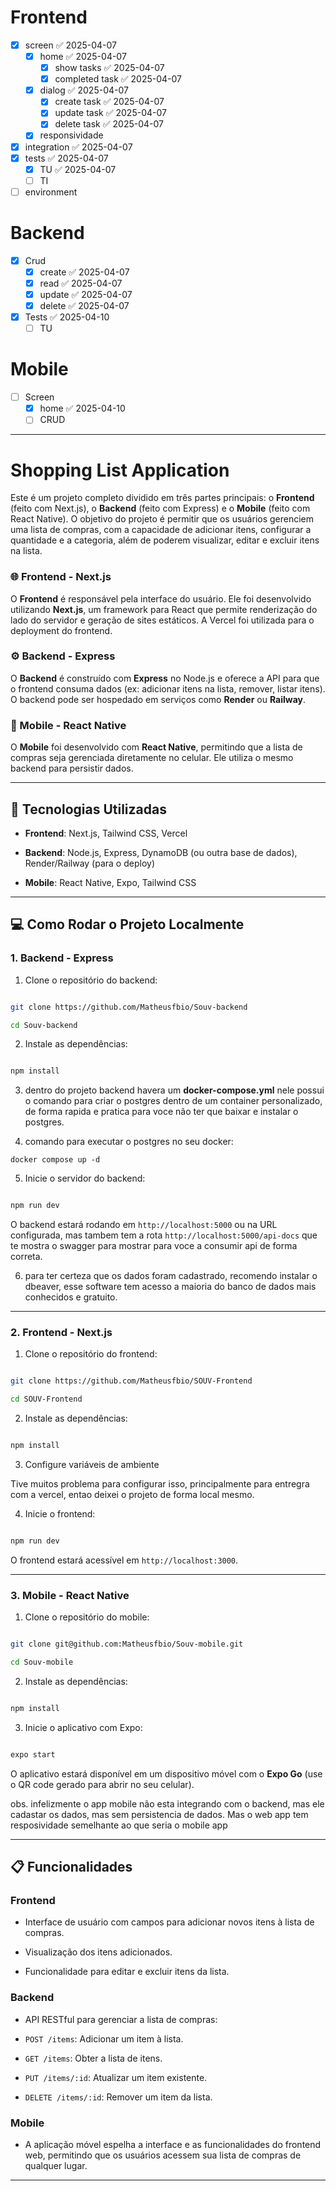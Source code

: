 # Frontend

- [x] screen ✅ 2025-04-07
  - [x] home ✅ 2025-04-07
    - [x] show tasks ✅ 2025-04-07
    - [x] completed task ✅ 2025-04-07
  - [x] dialog ✅ 2025-04-07
    - [x] create task ✅ 2025-04-07
    - [x] update task ✅ 2025-04-07
    - [x] delete task ✅ 2025-04-07
  - [x] responsividade
- [x] integration ✅ 2025-04-07
- [x] tests ✅ 2025-04-07
  - [x] TU ✅ 2025-04-07
  - [ ] TI
- [ ] environment

# Backend

- [x] Crud
  - [x] create ✅ 2025-04-07
  - [x] read ✅ 2025-04-07
  - [x] update ✅ 2025-04-07
  - [x] delete ✅ 2025-04-07
- [x] Tests ✅ 2025-04-10
  - [ ] TU

# Mobile

- [ ] Screen
  - [x] home ✅ 2025-04-10
  - [ ] CRUD

---

# Shopping List Application

Este é um projeto completo dividido em três partes principais: o **Frontend** (feito com Next.js), o **Backend** (feito com Express) e o **Mobile** (feito com React Native). O objetivo do projeto é permitir que os usuários gerenciem uma lista de compras, com a capacidade de adicionar itens, configurar a quantidade e a categoria, além de poderem visualizar, editar e excluir itens na lista.

### 🌐 Frontend - Next.js

O **Frontend** é responsável pela interface do usuário. Ele foi desenvolvido utilizando **Next.js**, um framework para React que permite renderização do lado do servidor e geração de sites estáticos. A Vercel foi utilizada para o deployment do frontend.

### ⚙️ Backend - Express

O **Backend** é construído com **Express** no Node.js e oferece a API para que o frontend consuma dados (ex: adicionar itens na lista, remover, listar itens). O backend pode ser hospedado em serviços como **Render** ou **Railway**.

### 📱 Mobile - React Native

O **Mobile** foi desenvolvido com **React Native**, permitindo que a lista de compras seja gerenciada diretamente no celular. Ele utiliza o mesmo backend para persistir dados.

---

## 🔧 Tecnologias Utilizadas

- **Frontend**: Next.js, Tailwind CSS, Vercel

- **Backend**: Node.js, Express, DynamoDB (ou outra base de dados), Render/Railway (para o deploy)

- **Mobile**: React Native, Expo, Tailwind CSS

---

## 💻 Como Rodar o Projeto Localmente

### 1. Backend - Express

1. Clone o repositório do backend:

```bash

git clone https://github.com/Matheusfbio/Souv-backend

cd Souv-backend

```

2. Instale as dependências:

```bash

npm install

```

3. dentro do projeto backend havera um **docker-compose.yml** nele possui o comando para criar o postgres dentro de um container personalizado, de forma rapida e pratica para voce não ter que baixar e instalar o postgres.

4. comando para executar o postgres no seu docker:

```
docker compose up -d
```

5. Inicie o servidor do backend:

```bash

npm run dev

```

O backend estará rodando em `http://localhost:5000` ou na URL configurada, mas tambem tem a rota `http://localhost:5000/api-docs` que te mostra o swagger para mostrar para voce a consumir api de forma correta.

6. para ter certeza que os dados foram cadastrado, recomendo instalar o dbeaver, esse software tem acesso a maioria do banco de dados mais conhecidos e gratuito.

---

### 2. Frontend - Next.js

1. Clone o repositório do frontend:

```bash

git clone https://github.com/Matheusfbio/SOUV-Frontend

cd SOUV-Frontend

```

2. Instale as dependências:

```bash

npm install

```

3. Configure variáveis de ambiente

Tive muitos problema para configurar isso, principalmente para entregra com a vercel, entao deixei o projeto de forma local mesmo.

4. Inicie o frontend:

```bash

npm run dev

```

O frontend estará acessível em `http://localhost:3000`.

---

### 3. Mobile - React Native

1. Clone o repositório do mobile:

```bash

git clone git@github.com:Matheusfbio/Souv-mobile.git

cd Souv-mobile

```

2. Instale as dependências:

```bash

npm install

```

3. Inicie o aplicativo com Expo:

```bash

expo start

```

O aplicativo estará disponível em um dispositivo móvel com o **Expo Go** (use o QR code gerado para abrir no seu celular).

obs. infelizmente o app mobile não esta integrando com o backend, mas ele cadastar os dados, mas sem persistencia de dados. Mas o web app tem resposividade semelhante ao que seria o mobile app

---

## 📋 Funcionalidades

### **Frontend**

- Interface de usuário com campos para adicionar novos itens à lista de compras.

- Visualização dos itens adicionados.

- Funcionalidade para editar e excluir itens da lista.

### **Backend**

- API RESTful para gerenciar a lista de compras:

- `POST /items`: Adicionar um item à lista.

- `GET /items`: Obter a lista de itens.

- `PUT /items/:id`: Atualizar um item existente.

- `DELETE /items/:id`: Remover um item da lista.

### **Mobile**

- A aplicação móvel espelha a interface e as funcionalidades do frontend web, permitindo que os usuários acessem sua lista de compras de qualquer lugar.

---
